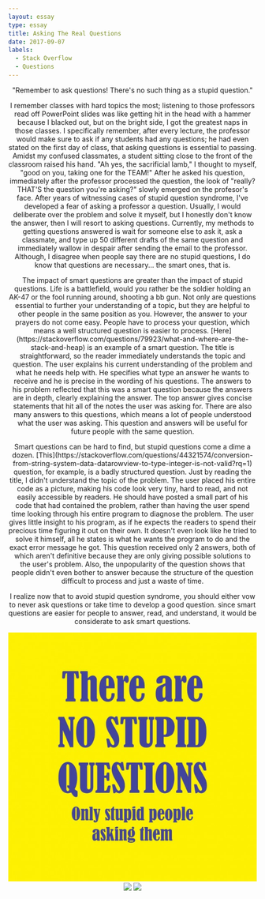 ```yaml
---
layout: essay
type: essay
title: Asking The Real Questions
date: 2017-09-07
labels:
  - Stack Overflow
  - Questions
---
```


<center> "Remember to ask questions! There's no such thing as a stupid question." 

<p> I remember classes with hard topics the most; listening to those professors read off PowerPoint slides was like getting hit in the head with a hammer because I blacked out, but on the bright side, I got the greatest naps in those classes. I specifically remember, after every lecture, the professor would make sure to ask if any students had any questions; he had even stated on the first day of class, that asking questions is essential to passing. Amidst my confused classmates, a student sitting close to the front of the classroom raised his hand. "Ah yes, the sacrificial lamb," I thought to myself, "good on you, taking one for the TEAM!" After he asked his question, immediately after the professor processed the question, the look of "really? THAT'S the question you're asking?" slowly emerged on the profesor's face. After years of witnessing cases of stupid question syndrome, I've developed a fear of asking a professor a question. Usually, I would deliberate over the problem and solve it myself, but I honestly don't know the answer, then I will resort to asking questions. Currently, my methods to getting questions answered is wait for someone else to ask it, ask a classmate, and type up 50 different drafts of the same question and immediately wallow in despair after sending the email to the professor. Although, I disagree when people say there are no stupid questions, I do know that questions are necessary... the smart ones, that is.
</p>

<p> The impact of smart questions are greater than the impact of stupid questions. Life is a battlefield, would you rather be the soldier holding an AK-47 or the fool running around, shooting a bb gun. Not only are questions essential to further your understanding of a topic, but they are helpful to other people in the same position as you. However, the answer to your prayers do not come easy. People have to process your question, which means a well structured question is easier to process. [Here](https://stackoverflow.com/questions/79923/what-and-where-are-the-stack-and-heap) is an example of a smart question. The title is straightforward, so the reader immediately understands the topic and question. The user explains his current understanding of the problem and what he needs help with. He specifies what type an answer he wants to receive and he is precise in the wording of his questions. The answers to his problem reflected that this was a smart question because the answers are in depth, clearly explaining the answer. The top answer gives concise statements that hit all of the notes the user was asking for. There are also many answers to this questions, which means a lot of people understood what the user was asking. This question and answers will be useful for future people with the same question.
</p>

<p> Smart questions can be hard to find, but stupid questions come a dime a dozen. [This](https://stackoverflow.com/questions/44321574/conversion-from-string-system-data-datarowview-to-type-integer-is-not-valid?rq=1) question, for example, is a badly structured question. Just by reading the title, I didn't understand the topic of the problem. The user placed his entire code as a picture, making his code look very tiny, hard to read, and not easily accessible by readers. He should have posted a small part of his code that had contained the problem, rather than having the user spend time looking through his entire program to diagnose the problem. The user gives little insight to his program, as if he expects the readers to spend their precious time figuring it out on their own. It doesn't even look like he tried to solve it himself, all he states is what he wants the program to do and the exact error message he got. This question received only 2 answers, both of which aren't definitive because they are only giving possible solutions to the user's problem. Also, the unpopularity of the question shows that people didn't even bother to answer because the structure of the question difficult to process and just a waste of time. 
</p>

<p> I realize now that to avoid stupid question syndrome, you should either vow to never ask questions or take time to develop a good question. since smart questions are easier for people to answer, read, and understand, it would be considerate to ask smart questions. 
</p>

<img class = "ui large centered image" src = "../images/stupid.jpg">
<img class = "ui large centered image" src = https://media.giphy.com/media/Hi2KhyRc9HUty/giphy.gif>
<img class = "ui large centered image" src = "https://media.giphy.com/media/Hi2KhyRc9HUty/giphy.gif">

